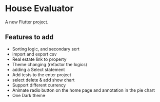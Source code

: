 # House Evaluator

A new Flutter project.

## Features to add
- Sorting logic, and secondary sort
- import and export csv
- Real estate link to property
- Theme changing (refactor the logics)
- adding a Select statement
- Add tests to the enter project
- select delete & add show chart
- Support different currency
- Animate radio button on the home page and annotation in the pie chart
- One Dark theme